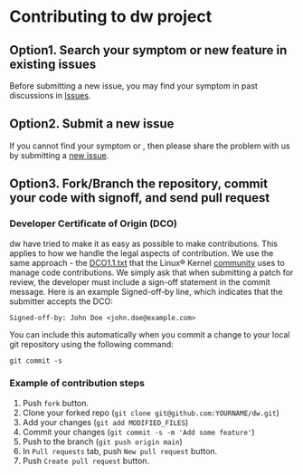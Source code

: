 # Contributing to dw project



## Option1. Search your symptom or new feature in existing issues

Before submitting a new issue, you may find your symptom in past discussions in [Issues](https://github.com/nogayama/wellnote_downloader/issues?q=is%3Aissue). 





## Option2. Submit a new issue

If you cannot find your symptom or , then please share the problem with us by submitting a [new issue](https://github.com/nogayama/wellnote_downloader/issues/new/choose).





## Option3. Fork/Branch the repository, commit your code with signoff, and send pull request



### Developer Certificate of Origin (DCO)

dw  have tried to make it as easy as possible to make contributions. This applies to how we handle the legal aspects of contribution. We use the same approach - the [DCO1.1.txt](DCO1.1.txt)  that the Linux® Kernel [community](https://elinux.org/Developer_Certificate_Of_Origin) uses to manage code contributions. We simply ask that when submitting a patch for review, the developer must include a sign-off statement in the commit message. Here is an example Signed-off-by line, which indicates that the submitter accepts the DCO:

```
Signed-off-by: John Doe <john.doe@example.com>
```

You can include this automatically when you commit a change to your local git repository using the following command:

```
git commit -s
```

### Example of contribution steps

1. Push `fork` button.
2. Clone your forked repo (`git clone git@github.com:YOURNAME/dw.git`)
3. Add your changes (`git add MODIFIED_FILES`)
4. Commit your changes (`git commit -s -m 'Add some feature'`)
5. Push to the branch (`git push origin main`)
6. In `Pull requests` tab, push `New pull request` button.
7. Push `Create pull request` button.

